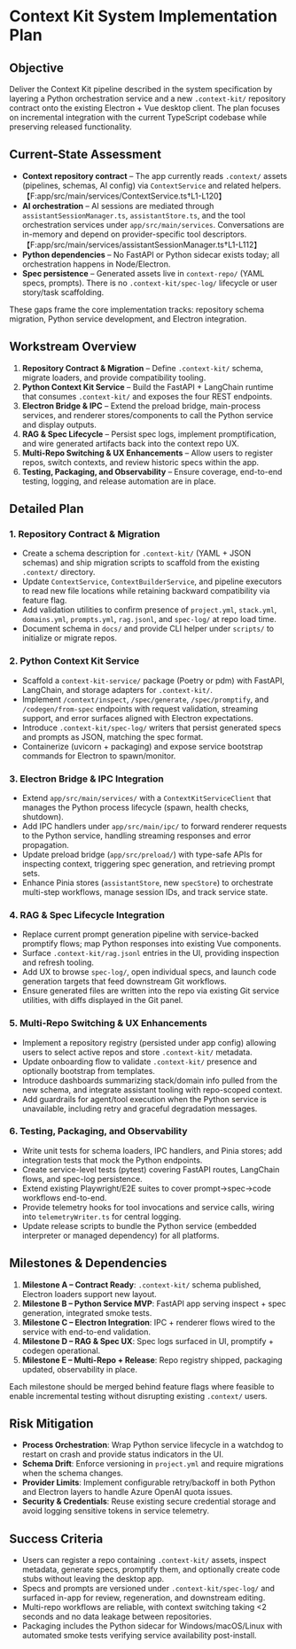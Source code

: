 # Context Kit System Implementation Plan

## Objective
Deliver the Context Kit pipeline described in the system specification by layering a Python orchestration service and a new `.context-kit/` repository contract onto the existing Electron + Vue desktop client. The plan focuses on incremental integration with the current TypeScript codebase while preserving released functionality.

## Current-State Assessment
- **Context repository contract** – The app currently reads `.context/` assets (pipelines, schemas, AI config) via `ContextService` and related helpers. 【F:app/src/main/services/ContextService.ts†L1-L120】
- **AI orchestration** – AI sessions are mediated through `assistantSessionManager.ts`, `assistantStore.ts`, and the tool orchestration services under `app/src/main/services`. Conversations are in-memory and depend on provider-specific tool descriptors. 【F:app/src/main/services/assistantSessionManager.ts†L1-L112】
- **Python dependencies** – No FastAPI or Python sidecar exists today; all orchestration happens in Node/Electron.
- **Spec persistence** – Generated assets live in `context-repo/` (YAML specs, prompts). There is no `.context-kit/spec-log/` lifecycle or user story/task scaffolding.

These gaps frame the core implementation tracks: repository schema migration, Python service development, and Electron integration.

## Workstream Overview
1. **Repository Contract & Migration** – Define `.context-kit/` schema, migrate loaders, and provide compatibility tooling.
2. **Python Context Kit Service** – Build the FastAPI + LangChain runtime that consumes `.context-kit/` and exposes the four REST endpoints.
3. **Electron Bridge & IPC** – Extend the preload bridge, main-process services, and renderer stores/components to call the Python service and display outputs.
4. **RAG & Spec Lifecycle** – Persist spec logs, implement promptification, and wire generated artifacts back into the context repo UX.
5. **Multi-Repo Switching & UX Enhancements** – Allow users to register repos, switch contexts, and review historic specs within the app.
6. **Testing, Packaging, and Observability** – Ensure coverage, end-to-end testing, logging, and release automation are in place.

## Detailed Plan

### 1. Repository Contract & Migration
- Create a schema description for `.context-kit/` (YAML + JSON schemas) and ship migration scripts to scaffold from the existing `.context/` directory.
- Update `ContextService`, `ContextBuilderService`, and pipeline executors to read new file locations while retaining backward compatibility via feature flag.
- Add validation utilities to confirm presence of `project.yml`, `stack.yml`, `domains.yml`, `prompts.yml`, `rag.jsonl`, and `spec-log/` at repo load time.
- Document schema in `docs/` and provide CLI helper under `scripts/` to initialize or migrate repos.

### 2. Python Context Kit Service
- Scaffold a `context-kit-service/` package (Poetry or pdm) with FastAPI, LangChain, and storage adapters for `.context-kit/`.
- Implement `/context/inspect`, `/spec/generate`, `/spec/promptify`, and `/codegen/from-spec` endpoints with request validation, streaming support, and error surfaces aligned with Electron expectations.
- Introduce `.context-kit/spec-log/` writers that persist generated specs and prompts as JSON, matching the spec format.
- Containerize (uvicorn + packaging) and expose service bootstrap commands for Electron to spawn/monitor.

### 3. Electron Bridge & IPC Integration
- Extend `app/src/main/services/` with a `ContextKitServiceClient` that manages the Python process lifecycle (spawn, health checks, shutdown).
- Add IPC handlers under `app/src/main/ipc/` to forward renderer requests to the Python service, handling streaming responses and error propagation.
- Update preload bridge (`app/src/preload/`) with type-safe APIs for inspecting context, triggering spec generation, and retrieving prompt sets.
- Enhance Pinia stores (`assistantStore`, new `specStore`) to orchestrate multi-step workflows, manage session IDs, and track service state.

### 4. RAG & Spec Lifecycle Integration
- Replace current prompt generation pipeline with service-backed promptify flows; map Python responses into existing Vue components.
- Surface `.context-kit/rag.jsonl` entries in the UI, providing inspection and refresh tooling.
- Add UX to browse `spec-log/`, open individual specs, and launch code generation targets that feed downstream Git workflows.
- Ensure generated files are written into the repo via existing Git service utilities, with diffs displayed in the Git panel.

### 5. Multi-Repo Switching & UX Enhancements
- Implement a repository registry (persisted under app config) allowing users to select active repos and store `.context-kit/` metadata.
- Update onboarding flow to validate `.context-kit/` presence and optionally bootstrap from templates.
- Introduce dashboards summarizing stack/domain info pulled from the new schema, and integrate assistant tooling with repo-scoped context.
- Add guardrails for agent/tool execution when the Python service is unavailable, including retry and graceful degradation messages.

### 6. Testing, Packaging, and Observability
- Write unit tests for schema loaders, IPC handlers, and Pinia stores; add integration tests that mock the Python endpoints.
- Create service-level tests (pytest) covering FastAPI routes, LangChain flows, and spec-log persistence.
- Extend existing Playwright/E2E suites to cover prompt→spec→code workflows end-to-end.
- Provide telemetry hooks for tool invocations and service calls, wiring into `telemetryWriter.ts` for central logging.
- Update release scripts to bundle the Python service (embedded interpreter or managed dependency) for all platforms.

## Milestones & Dependencies
1. **Milestone A – Contract Ready**: `.context-kit/` schema published, Electron loaders support new layout.
2. **Milestone B – Python Service MVP**: FastAPI app serving inspect + spec generation, integrated smoke tests.
3. **Milestone C – Electron Integration**: IPC + renderer flows wired to the service with end-to-end validation.
4. **Milestone D – RAG & Spec UX**: Spec logs surfaced in UI, promptify + codegen operational.
5. **Milestone E – Multi-Repo + Release**: Repo registry shipped, packaging updated, observability in place.

Each milestone should be merged behind feature flags where feasible to enable incremental testing without disrupting existing `.context/` users.

## Risk Mitigation
- **Process Orchestration**: Wrap Python service lifecycle in a watchdog to restart on crash and provide status indicators in the UI.
- **Schema Drift**: Enforce versioning in `project.yml` and require migrations when the schema changes.
- **Provider Limits**: Implement configurable retry/backoff in both Python and Electron layers to handle Azure OpenAI quota issues.
- **Security & Credentials**: Reuse existing secure credential storage and avoid logging sensitive tokens in service telemetry.

## Success Criteria
- Users can register a repo containing `.context-kit/` assets, inspect metadata, generate specs, promptify them, and optionally create code stubs without leaving the desktop app.
- Specs and prompts are versioned under `.context-kit/spec-log/` and surfaced in-app for review, regeneration, and downstream editing.
- Multi-repo workflows are reliable, with context switching taking <2 seconds and no data leakage between repositories.
- Packaging includes the Python sidecar for Windows/macOS/Linux with automated smoke tests verifying service availability post-install.
